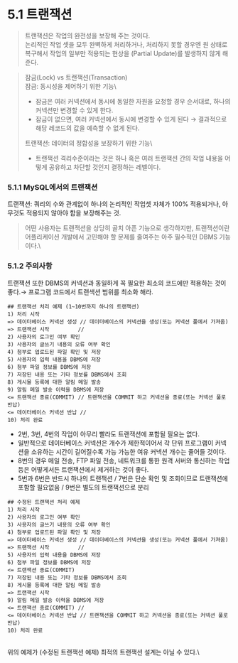 # 5.1 트랜잭션

> 트랜잭션은 작업의 완전성을 보장해 주는 것이다.\
> 논리적인 작업 셋을 모두 완벽하게 처리하거나, 처리하지 못할 경우엔 원 상태로 복구해서 작업의 일부만 적용되는 현상을 (Partial Update)를 발생하지 않게 해준다.

> 잠금(Lock) vs 트랜잭션(Transaction)\
> 잠금: 동시성을 제어하기 위한 기능\
>
>
> * 잠금은 여러 커넥션에서 동시에 동일한 자원을 요청할 경우 순서대로, 하나의 커넥션만 변경할 수 있게 한다.
> * 잠금이 없으면, 여러 커넥션에서 동시에 변경할 수 있게 된다 → 결과적으로 해당 레코드의 값을 예측할 수 없게 된다.
>
> 트랜잭션: 데이터의 정합성을 보장하기 위한 기능\
>
>
> * 트랜잭션 격리수준이라는 것은 하나 혹은 여러 트랜잭션 간의 작업 내용을 어떻게 공유하고 차단할 것인지 결정하는 레벨이다.

### 5.1.1 MySQL에서의 트랜잭션

트랜잭션: 쿼리의 수와 관계없이 하나의 논리적인 작업셋 자체가 100% 적용되거나, 아무것도 적용되지 않아야 함을 보장해주는 것.

> 어떤 사용자는 트랜잭션을 상당히 골치 아픈 기능으로 생각하지만, 트랜잭션이란 어플리케이션 개발에서 고민해야 할 문제를 줄여주는 아주 필수적인 DBMS 기능이다.\
>

### 5.1.2 주의사항

트랜잭션 또한 DBMS의 커넥션과 동일하게 꼭 필요한 최소의 코드에만 적용하는 것이 좋다.→ 프로그램 코드에서 트랜색션 범위를 최소화 해라.

```
## 트랜잭션 처리 예제 (1~10번까지 하나의 트랜잭션)
1) 처리 시작
=> 데이터베이스 커넥션 생성 // 데이터베이스의 커넥션을 생성(또는 커넥션 풀에서 가져옴)
=> 트랜잭션 시작         //
2) 사용자의 로그인 여부 확인
3) 사용자의 글쓰기 내용의 오류 여부 확인
4) 첨부로 업로드된 파일 확인 및 저장
5) 사용자의 입력 내용을 DBMS에 저장
6) 첨부 파일 정보를 DBMS에 저장
7) 저장된 내용 또는 기타 정보를 DBMS에서 조회
8) 게시물 등록에 대한 알림 메일 발송
9) 알림 메일 발송 이력을 DBMS에 저장
<= 트랜잭션 종료(COMMIT) // 트랜잭션을 COMMIT 하고 커넥션을 종료(또는 커넥션 풀로 반납)
<= 데이터베이스 커넥션 반납 //
10) 처리 완료
```

* 2번, 3번, 4번의 작업이 아무리 빨라도 트랜잭션에 포함될 필요는 없다.
* 일반적으로 데이터베이스 커넥션은 개수가 제한적이어서 각 단위 프로그램이 커넥션을 소유하는 시간이 길어질수록 가능 가능한 여유 커넥션 개수는 줄어들 것이다.
* 8번의 경우 메일 전송, FTP 파일 전송, 네트워크를 통한 원격 서버와 통신하는 작업등은 어떻게서든 트랜잭션에서 제거하는 것이 좋다.
* 5번과 6번은 반드시 하나의 트랜잭션 / 7번은 단순 확인 및 조회이므로 트랜잭션에 포함할 필요없음 / 9번은 별도의 트랜잭션으로 분리

```
## 수정된 트랜잭션 처리 예제
1) 처리 시작
2) 사용자의 로그인 여부 확인
3) 사용자의 글쓰기 내용의 오류 여부 확인
4) 첨부로 업로드된 파일 확인 및 저장
=> 데이터베이스 커넥션 생성 // 데이터베이스의 커넥션을 생성(또는 커넥션 풀에서 가져옴)
=> 트랜잭션 시작         //
5) 사용자의 입력 내용을 DBMS에 저장
6) 첨부 파일 정보를 DBMS에 저장
<= 트랜잭션 종료(COMMIT)
7) 저장된 내용 또는 기타 정보를 DBMS에서 조회
8) 게시물 등록에 대한 알림 메일 발송
=> 트랜잭션 시작
9) 알림 메일 발송 이력을 DBMS에 저장
<= 트랜잭션 종료(COMMIT) //
<= 데이터베이스 커넥션 반납 // 트랜잭션을 COMMIT 하고 커넥션을 종료(또는 커넥션 풀로 반납)
10) 처리 완료
```

\
위의 예제가 (수정된 트랜잭션 예제) 최적의 트랜잭션 설계는 아닐 수 있다.\
